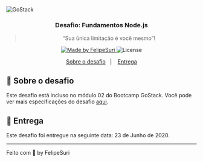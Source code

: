<img alt="GoStack" src="https://storage.googleapis.com/golden-wind/bootcamp-gostack/header-desafios.png" />

<h3 align="center">
  Desafio: Fundamentos Node.js
</h3>

<blockquote align="center">“Sua única limitação é você mesmo”!</blockquote>

<p align="center">
  <a href="https://felipesuri.com">
    <img alt="Made by FelipeSuri" src="https://img.shields.io/badge/made%20by-FelipeSuri-%2304D361">
  </a>

  <img alt="License" src="https://img.shields.io/badge/license-MIT-%2304D361">
</p>

<p align="center">
  <a href="#rocket-sobre-o-desafio">Sobre o desafio</a>&nbsp;&nbsp;&nbsp;|&nbsp;&nbsp;&nbsp;
  <a href="#calendar-entrega">Entrega</a>
</p>

## :rocket: Sobre o desafio

Este desafio está incluso no módulo 02 do Bootcamp GoStack. Você pode ver mais especificações do desafio [aqui](https://github.com/felipesuri/desafios-bootcamp-gostack/blob/master/module-02/fundamentos-nodejs/README.md).

## :calendar: Entrega

Este desafio foi entregue na seguinte data: 23 de Junho de 2020.

---

Feito com 💜 by FelipeSuri

